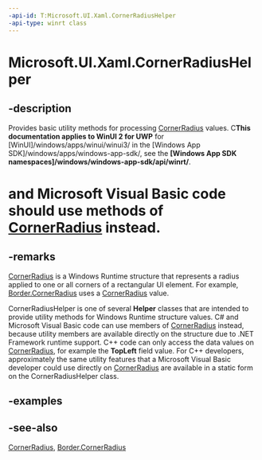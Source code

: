 ```yaml
---
-api-id: T:Microsoft.UI.Xaml.CornerRadiusHelper
-api-type: winrt class
---
```


<!-- Class syntax.
public class CornerRadiusHelper : Windows.UI.Xaml.ICornerRadiusHelper
-->

# Microsoft.UI.Xaml.CornerRadiusHelper

## -description

Provides basic utility methods for processing [CornerRadius](cornerradius.md) values. C**This documentation applies to WinUI 2 for UWP** for [WinUI]/windows/apps/winui/winui3/ in the [Windows App SDK]/windows/apps/windows-app-sdk/, see the **[Windows App SDK namespaces]/windows/windows-app-sdk/api/winrt/**.

# and Microsoft Visual Basic code should use methods of [CornerRadius](cornerradius.md) instead.

## -remarks

[CornerRadius](cornerradius.md) is a Windows Runtime structure that represents a radius applied to one or all corners of a rectangular UI element. For example, [Border.CornerRadius](../microsoft.ui.xaml.controls/border_cornerradius.md) uses a [CornerRadius](cornerradius.md) value.

CornerRadiusHelper is one of several **Helper** classes that are intended to provide utility methods for Windows Runtime structure values. C# and Microsoft Visual Basic code can use members of [CornerRadius](cornerradius.md) instead, because utility members are available directly on the structure due to .NET Framework runtime support. C++ code can only access the data values on [CornerRadius](cornerradius.md), for example the **TopLeft** field value. For C++ developers, approximately the same utility features that a Microsoft Visual Basic developer could use directly on [CornerRadius](cornerradius.md) are available in a static form on the CornerRadiusHelper class.

## -examples

## -see-also

[CornerRadius](cornerradius.md), [Border.CornerRadius](../microsoft.ui.xaml.controls/border_cornerradius.md)
